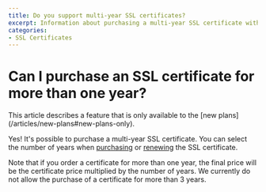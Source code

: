 ```yaml
---
title: Do you support multi-year SSL certificates?
excerpt: Information about purchasing a multi-year SSL certificate with DNSimple.
categories:
- SSL Certificates
---
```


# Can I purchase an SSL certificate for more than one year?

<note>
This article describes a feature that is only available to the [new plans](/articles/new-plans#new-plans-only).
</note>

Yes! It's possible to purchase a multi-year SSL certificate. You can select the number of years when [purchasing](/articles/purchasing-ssl-certificates) or [renewing](/articles/renewing-ssl-certificate) the SSL certificate.

Note that if you order a certificate for more than one year, the final price will be the certificate price multiplied by the number of years. We currently do not allow the purchase of a certificate for more than 3 years.
